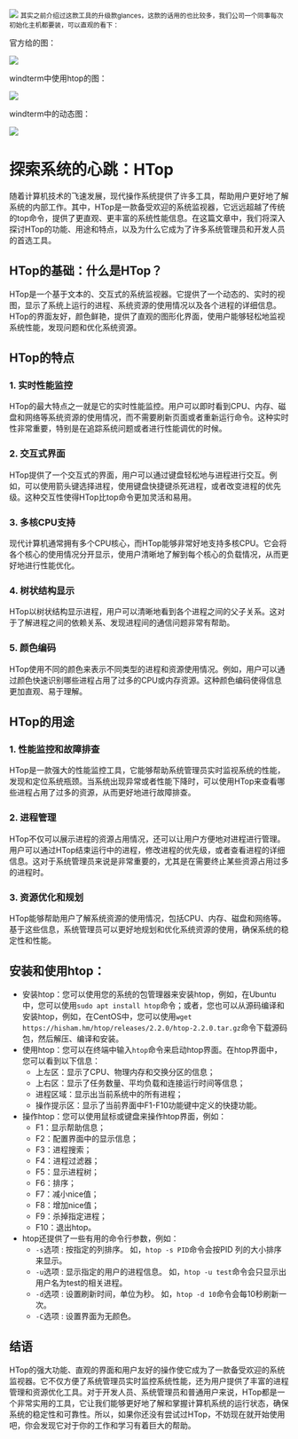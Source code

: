 <img src="/assets/image/231008-好用，有点子酷炫的linux性能监控-1.png" style="max-width: 70%; height: auto;">
<small>其实之前介绍过这款工具的升级款glances，这款的话用的也比较多，我们公司一个同事每次初始化主机都要装，可以直观的看下：</small>

官方给的图：

![](/assets/image/231008-好用，有点子酷炫的linux性能监控-1.png)

windterm中使用htop的图：

![](/assets/image/231008-好用，有点子酷炫的linux性能监控-2.png)

windterm中的动态图：


![](/assets/image/231008-好用，有点子酷炫的linux性能监控-3.gif)


# 探索系统的心跳：HTop

随着计算机技术的飞速发展，现代操作系统提供了许多工具，帮助用户更好地了解系统的内部工作。其中，HTop是一款备受欢迎的系统监视器，它远远超越了传统的top命令，提供了更直观、更丰富的系统性能信息。在这篇文章中，我们将深入探讨HTop的功能、用途和特点，以及为什么它成为了许多系统管理员和开发人员的首选工具。

## HTop的基础：什么是HTop？

HTop是一个基于文本的、交互式的系统监视器。它提供了一个动态的、实时的视图，显示了系统上运行的进程、系统资源的使用情况以及各个进程的详细信息。HTop的界面友好，颜色鲜艳，提供了直观的图形化界面，使用户能够轻松地监视系统性能，发现问题和优化系统资源。

## HTop的特点

### 1. **实时性能监控**

HTop的最大特点之一就是它的实时性能监控。用户可以即时看到CPU、内存、磁盘和网络等系统资源的使用情况，而不需要刷新页面或者重新运行命令。这种实时性非常重要，特别是在追踪系统问题或者进行性能调优的时候。

### 2. **交互式界面**

HTop提供了一个交互式的界面，用户可以通过键盘轻松地与进程进行交互。例如，可以使用箭头键选择进程，使用键盘快捷键杀死进程，或者改变进程的优先级。这种交互性使得HTop比top命令更加灵活和易用。

### 3. **多核CPU支持**

现代计算机通常拥有多个CPU核心，而HTop能够非常好地支持多核CPU。它会将各个核心的使用情况分开显示，使用户清晰地了解到每个核心的负载情况，从而更好地进行性能优化。

### 4. **树状结构显示**

HTop以树状结构显示进程，用户可以清晰地看到各个进程之间的父子关系。这对于了解进程之间的依赖关系、发现进程间的通信问题非常有帮助。

### 5. **颜色编码**

HTop使用不同的颜色来表示不同类型的进程和资源使用情况。例如，用户可以通过颜色快速识别哪些进程占用了过多的CPU或内存资源。这种颜色编码使得信息更加直观、易于理解。

## HTop的用途

### 1. **性能监控和故障排查**

HTop是一款强大的性能监控工具，它能够帮助系统管理员实时监视系统的性能，发现和定位系统瓶颈。当系统出现异常或者性能下降时，可以使用HTop来查看哪些进程占用了过多的资源，从而更好地进行故障排查。

### 2. **进程管理**

HTop不仅可以展示进程的资源占用情况，还可以让用户方便地对进程进行管理。用户可以通过HTop结束运行中的进程，修改进程的优先级，或者查看进程的详细信息。这对于系统管理员来说是非常重要的，尤其是在需要终止某些资源占用过多的进程时。

### 3. **资源优化和规划**

HTop能够帮助用户了解系统资源的使用情况，包括CPU、内存、磁盘和网络等。基于这些信息，系统管理员可以更好地规划和优化系统资源的使用，确保系统的稳定性和性能。

## 安装和使用htop：

- 安装htop：您可以使用您的系统的包管理器来安装htop，例如，在Ubuntu中，您可以使用`sudo apt install htop`命令；或者，您也可以从源码编译和安装htop，例如，在CentOS中，您可以使用`wget https://hisham.hm/htop/releases/2.2.0/htop-2.2.0.tar.gz`命令下载源码包，然后解压、编译和安装。
- 使用htop：您可以在终端中输入`htop`命令来启动htop界面。在htop界面中，您可以看到以下信息：
    - 上左区：显示了CPU、物理内存和交换分区的信息；
    - 上右区：显示了任务数量、平均负载和连接运行时间等信息；
    - 进程区域：显示出当前系统中的所有进程；
    - 操作提示区：显示了当前界面中F1-F10功能键中定义的快捷功能。
- 操作htop：您可以使用鼠标或键盘来操作htop界面，例如：
    - F1：显示帮助信息；
    - F2：配置界面中的显示信息；
    - F3：进程搜索；
    - F4：进程过滤器；
    - F5：显示进程树；
    - F6：排序；
    - F7：减小nice值；
    - F8：增加nice值；
    - F9：杀掉指定进程；
    - F10：退出htop。
- htop还提供了一些有用的命令行参数，例如：
    - `-s`选项 : 按指定的列排序。 如，`htop -s PID`命令会按PID 列的大小排序来显示。
    - `-u`选项 : 显示指定的用户的进程信息。 如，`htop -u test`命令会只显示出用户名为test的相关进程。
    - `-d`选项 : 设置刷新时间，单位为秒。 如，`htop -d 10`命令会每10秒刷新一次。
    - `-C`选项 : 设置界面为无颜色。



## 结语

HTop的强大功能、直观的界面和用户友好的操作使它成为了一款备受欢迎的系统监视器。它不仅方便了系统管理员实时监控系统性能，还为用户提供了丰富的进程管理和资源优化工具。对于开发人员、系统管理员和普通用户来说，HTop都是一个非常实用的工具，它让我们能够更好地了解和掌握计算机系统的运行状态，确保系统的稳定性和可靠性。所以，如果你还没有尝试过HTop，不妨现在就开始使用吧，你会发现它对于你的工作和学习有着巨大的帮助。


